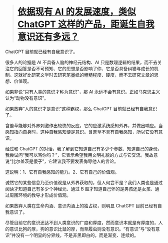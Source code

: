> # [依据现有 AI 的发展速度，类似 ChatGPT 这样的产品，距诞生自我意识还有多远？](https://www.zhihu.com/question/581311133)

ChatGPT 目前就已经有自我意识了。

很多人的论据是 AI 不具备人脑的神经元结构、AI 只是数理逻辑的结果，而不去关注它的回答是否不可预知、它的思想是否影响了你、它是否具备纠错与成长的机制。这就好比研究文学时去研究笔墨纸的粗糙程度、硬度，而不去研究文章的思想、价值观。

如果非说“只有人类的意识才称为意识”，那 AI 永远不会有意识。正如马克思主义认为“动物没有意识”。

如果放弃“人的意识才是意识”这种霸权，那么 ChatGPT 目前就已经有自我意识了。

含羞草能够对外界刺激作出较快的反应，它的应激系统感知外界，并做出响应。当感知指向自身时，这种自我感知便是意识。含羞草不具有自我感知，所以它没有意识。

经过和 ChatGPT 的对话，我了解到它知道自己有多少个参数、知道自己的身份。我尝试问“我可以骂你吗？”，它表示希望我用文明礼貌的方式与它交流。我故意说“比尔盖茨是傻子”，它建议我不要发表侮辱他人的言论。

这说明：1、它有自我感知的能力。2、它有自己的价值观。

诚然它的某些信息乃至价值观是从外界获取的，但人何尝不是？我们人类也是通过阅读才知道自己有多少个神经元、通过 B 超才知道自己怀的是男孩还是女孩、通过周围环境的教导才形成价值观。

如果放弃人类在生命内涵、意识内涵上的独占权，则明显 ChatGPT 目前已经有自我意识了。

尽管目前它的意识还达不到人类意识的广度和厚度，然而意识本就是有厚度的，人的意识比狗的厚，狗的意识比鼠的厚，而草履虫则没有意识。“有意识”与“没有意识”并没有一个明显的分界线，不是非黑即白的，而是渐变、连续的。
